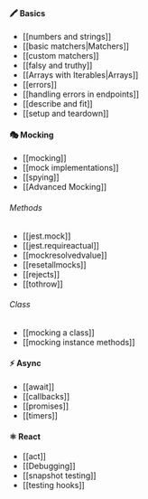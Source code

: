 #### 🖍️ Basics
- [[numbers and strings]]
- [[basic matchers|Matchers]]
- [[custom matchers]]
- [[falsy and truthy]]
- [[Arrays with Iterables|Arrays]]
- [[errors]]
- [[handling errors in endpoints]]
- [[describe and fit]]
- [[setup and teardown]]
#### 🎭 Mocking
- [[mocking]]
- [[mock implementations]]
- [[spying]]
- [[Advanced Mocking]]
###### Methods
- [[jest.mock]]
- [[jest.requireactual]]
- [[mockresolvedvalue]]
- [[resetallmocks]]
- [[rejects]]
- [[tothrow]]
###### Class
- [[mocking a class]]
- [[mocking instance methods]]
#### ⚡️ Async
- [[await]]
- [[callbacks]]
- [[promises]]
- [[timers]]

#### ⚛ React
- [[act]]
- [[Debugging]]
- [[snapshot testing]]
- [[testing hooks]]